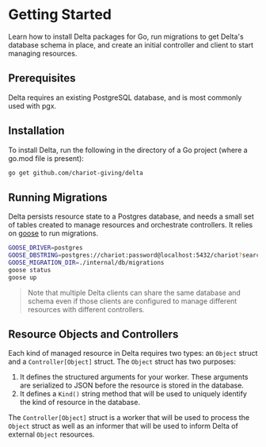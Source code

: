# Getting Started

Learn how to install Delta packages for Go, run migrations to get Delta's database schema in
place, and create an initial controller and client to start managing resources.

## Prerequisites

Delta requires an existing PostgreSQL database, and is most commonly used with pgx.

## Installation

To install Delta, run the following in the directory of a Go project (where a go.mod file is present):

```bash
go get github.com/chariot-giving/delta
```

## Running Migrations

Delta persists resource state to a Postgres database, and needs a small set of tables created to manage resources and orchestrate controllers.
It relies on [goose](https://github.com/pressly/goose) to run migrations.

```bash
GOOSE_DRIVER=postgres
GOOSE_DBSTRING=postgres://chariot:password@localhost:5432/chariot?search_path=delta
GOOSE_MIGRATION_DIR=./internal/db/migrations
goose status
goose up
```

> Note that multiple Delta clients can share the same database and schema even if those
> clients are configured to manage different resources with different controllers.

## Resource Objects and Controllers

Each kind of managed resource in Delta requires two types: an `Object` struct
and a `Controller[Object]` struct. The `Object` struct has two purposes:

1. It defines the structured arguments for your worker. These arguments are serialized to JSON before the resource is stored in the database.
2. It defines a `Kind()` string method that will be used to uniquely identify the kind of resource in the database.

The `Controller[Object]` struct is a worker that will be used to process the `Object` struct
as well as an informer that will be used to inform Delta of external `Object` resources.
